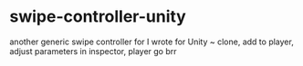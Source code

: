 # swipe-controller-unity
another generic swipe controller for I wrote for Unity
~ clone, add to player, adjust parameters in inspector, player go brr

